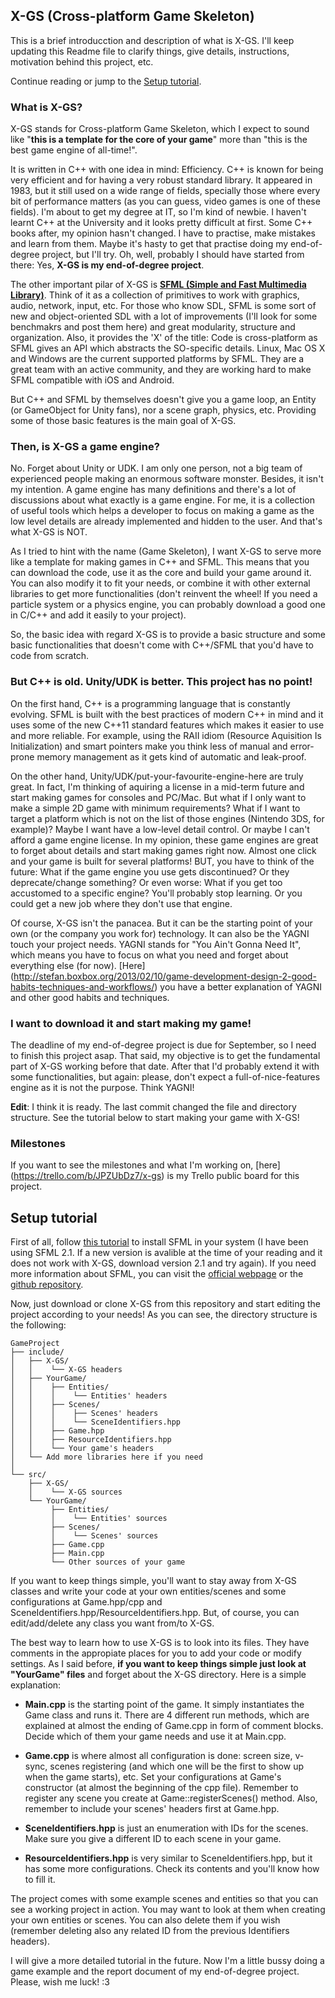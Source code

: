 X-GS (Cross-platform Game Skeleton)
-----------------------------------

This is a brief introducction and description of what is X-GS. I'll keep updating this Readme file to clarify things, give details, instructions, motivation behind this project, etc.

Continue reading or jump to the [Setup tutorial](https://github.com/iPruch/X-GS/blob/master/README.md#setup-tutorial).


### What is X-GS?

X-GS stands for Cross-platform Game Skeleton, which I expect to sound like "**this is a template for the core of your game**" more than "this is the best game engine of all-time!".

It is written in C++ with one idea in mind: Efficiency. C++ is known for being very efficient and for having a very robust standard library. It appeared in 1983, but it still used on a wide range of fields, specially those where every bit of performance matters (as you can guess, video games is one of these fields). I'm about to get my degree at IT, so I'm kind of newbie. I haven't learnt C++ at the University and it looks pretty difficult at first. Some C++ books after, my opinion hasn't changed. I have to practise, make mistakes and learn from them. Maybe it's hasty to get that practise doing my end-of-degree project, but I'll try. Oh, well, probably I should have started from there: Yes, **X-GS is my end-of-degree project**.

The other important pilar of X-GS is [**SFML (Simple and Fast Multimedia Library)**](http://www.sfml-dev.org/). Think of it as a collection of primitives to work with graphics, audio, network, input, etc. For those who know SDL, SFML is some sort of new and object-oriented SDL with a lot of improvements (I'll look for some benchmakrs and post them here) and great modularity, structure and organization. Also, it provides the 'X' of the title: Code is cross-platform as SFML gives an API which abstracts the SO-specific details. Linux, Mac OS X and Windows are the current supported platforms by SFML. They are a great team with an active community, and they are working hard to make SFML compatible with iOS and Android.

But C++ and SFML by themselves doesn't give you a game loop, an Entity (or GameObject for Unity fans), nor a scene graph, physics, etc. Providing some of those basic features is the main goal of X-GS.

### Then, is X-GS a game engine?

No. Forget about Unity or UDK. I am only one person, not a big team of experienced people making an enormous software monster. Besides, it isn't my intention. A game engine has many definitions and there's a lot of discussions about what exactly is a game engine. For me, it is a collection of useful tools which helps a developer to focus on making a game as the low level details are already implemented and hidden to the user. And that's what X-GS is NOT.

As I tried to hint with the name (Game Skeleton), I want X-GS to serve more like a template for making games in C++ and SFML. This means that you can download the code, use it as the core and build your game around it. You can also modify it to fit your needs, or combine it with other external libraries to get more functionalities (don't reinvent the wheel! If you need a particle system or a physics engine, you can probably download a good one in C/C++ and add it easily to your project).

So, the basic idea with regard X-GS is to provide a basic structure and some basic functionalities that doesn't come with C++/SFML that you'd have to code from scratch.


### But C++ is old. Unity/UDK is better. This project has no point!

On the first hand, C++ is a programming language that is constantly evolving. SFML is built with the best practices of modern C++ in mind and it uses some of the new C++11 standard features which makes it easier to use and more reliable. For example, using the RAII idiom (Resource Aquisition Is Initialization) and smart pointers make you think less of manual and error-prone memory management as it gets kind of automatic and leak-proof.

On the other hand, Unity/UDK/put-your-favourite-engine-here are truly great. In fact, I'm thinking of aquiring a license in a mid-term future and start making games for consoles and PC/Mac. But what if I only want to make a simple 2D game with minimum requirements? What if I want to target a platform which is not on the list of those engines (Nintendo 3DS, for example)? Maybe I want have a low-level detail control. Or maybe I can't afford a game engine license. In my opinion, these game engines are great to forget about details and start making games right now. Almost one click and your game is built for several platforms! BUT, you have to think of the future: What if the game engine you use gets discontinued? Or they deprecate/change something? Or even worse: What if you get too accustomed to a specific engine? You'll probably stop learning. Or you could get a new job where they don't use that engine.

Of course, X-GS isn't the panacea. But it can be the starting point of your own (or the company you work for) technology. It can also be the YAGNI touch your project needs. YAGNI stands for "You Ain't Gonna Need It", which means you have to focus on what you need and forget about everything else (for now). [Here] (http://stefan.boxbox.org/2013/02/10/game-development-design-2-good-habits-techniques-and-workflows/) you have a better explanation of YAGNI and other good habits and techniques.


### I want to download it and start making my game!

The deadline of my end-of-degree project is due for September, so I need to finish this project asap. That said, my objective is to get the fundamental part of X-GS working before that date. After that I'd probably extend it with some functionalities, but again: please, don't expect a full-of-nice-features engine as it is not the purpose. Think YAGNI!

**Edit**: I think it is ready. The last commit changed the file and directory structure. See the tutorial below to start making your game with X-GS!


### Milestones

If you want to see the milestones and what I'm working on, [here] (https://trello.com/b/JPZUbDz7/x-gs) is my Trello public board for this project.

Setup tutorial
--------------

First of all, follow [this tutorial](http://sfml-dev.org/tutorials/2.1/) to install SFML in your system (I have been using SFML 2.1. If a new version is avalible at the time of your reading and it does not work with X-GS, download version 2.1 and try again). If you need more information about SFML, you can visit the [official webpage](http://www.sfml-dev.org/) or the [github repository](https://github.com/LaurentGomila/SFML).

Now, just download or clone X-GS from this repository and start editing the project according to your needs!
As you can see, the directory structure is the following:

```
GameProject
├── include/
│   ├── X-GS/
│   │    └── X-GS headers
│   ├── YourGame/
│   │    ├── Entities/
│   │    │    └── Entities' headers
│   │    ├── Scenes/
│   │    │    ├── Scenes' headers
│   │    │    └── SceneIdentifiers.hpp
│   │    ├── Game.hpp
│   │    ├── ResourceIdentifiers.hpp
│   │    └── Your game's headers
│   └── Add more libraries here if you need
│
└── src/
    ├── X-GS/
    │    └── X-GS sources
    └── YourGame/
         ├── Entities/
         │    └── Entities' sources
         ├── Scenes/
         │    └── Scenes' sources
         ├── Game.cpp
         ├── Main.cpp
         └── Other sources of your game
```

If you want to keep things simple, you'll want to stay away from X-GS classes and write your code at your own entities/scenes and some configurations at Game.hpp/cpp and SceneIdentifiers.hpp/ResourceIdentifiers.hpp. But, of course, you can edit/add/delete any class you want from/to X-GS.

The best way to learn how to use X-GS is to look into its files. They have comments in the appropiate places for you to add your code or modify settings. As I said before, **if you want to keep things simple just look at "YourGame" files** and forget about the X-GS directory. Here is a simple explanation:

- **Main.cpp** is the starting point of the game. It simply instantiates the Game class and runs it. There are 4 different run methods, which are explained at almost the ending of Game.cpp in form of comment blocks. Decide which of them your game needs and use it at Main.cpp.

- **Game.cpp** is where almost all configuration is done: screen size, v-sync, scenes registering (and which one will be the first to show up when the game starts), etc. Set your configurations at Game's constructor (at almost the beginning of the cpp file). Remember to register any scene you create at Game::registerScenes() method. Also, remember to include your scenes' headers first at Game.hpp.

- **SceneIdentifiers.hpp** is just an enumeration with IDs for the scenes. Make sure you give a different ID to each scene in your game.

- **ResourceIdentifiers.hpp** is very similar to SceneIdentifiers.hpp, but it has some more configurations. Check its contents and you'll know how to fill it.

The project comes with some example scenes and entities so that you can see a working project in action. You may want to look at them when creating your own entities or scenes. You can also delete them if you wish (remember deleting also any related ID from the previous Identifiers headers).

I will give a more detailed tutorial in the future. Now I'm a little bussy doing a game example and the report document of my end-of-degree project. Please, wish me luck! :3
